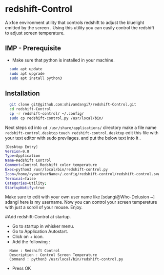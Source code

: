 # redshift-Control
A xfce environment utility that controls redshift to adjust the bluelight emitted by the screen .
Using this utility you can easily control the redshift to adjust screen temperature. 

##  IMP - Prerequisite ##
* Make sure that python is installed in your machine.
```bash
  sudo apt update
  sudo apt upgrade
  sudo apt install python3
```
## Installation
```bash
  git clone git@github.com:shivamdangi7/redshift-Control.git
  cd redshift-Control
  cp -r redshift-control/ ~/.config/
  sudo cp redshift-control.py /usr/local/bin/
```
Next steps
cd into `cd /usr/share/applications/` directory
make a file name `redshift-control.desktop` `touch redshift-control.desktop`
edit this file with your text editor with sudo previlages.
and put the below text into it .
```bash
[Desktop Entry]
Version=9.0
Type=Application
Name=Redshift Control
Comment=Control Redshift color temperature
Exec=python3 /usr/local/bin/redshift-control.py
Icon=/home/<yourUserName>/.config/redshift-control/redshift-control.svg
Terminal=false
Categories=Utility;
StartupNotify=true
```
Make sure to edit <yourUserName> with your own user name like [sdangi@Who-Delusion ~] sdangi here is my username.
Now you can control your screen tempereture with just a scroll of your mouse.
Enjoy.
  
#Add redshift-Control at startup.
 * Go to startup in whisker menu.
 * Go to Application Autostart.
 * Click on + icon.
 * Add the following :
  ```
    Name : Redshift Control
    Description : Control Screen Temperature 
    Command : python3 /usr/local/bin/redshift-control.py
  ```
  * Press OK
 
 
